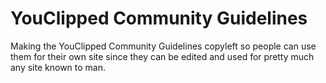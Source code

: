 # YouClipped Community Guidelines
Making the YouClipped Community Guidelines copyleft so people can use them for their own site since they can be edited and used for pretty much any site known to man.
